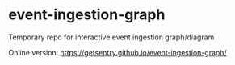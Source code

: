 # event-ingestion-graph

Temporary repo for interactive event ingestion graph/diagram

Online version: https://getsentry.github.io/event-ingestion-graph/
